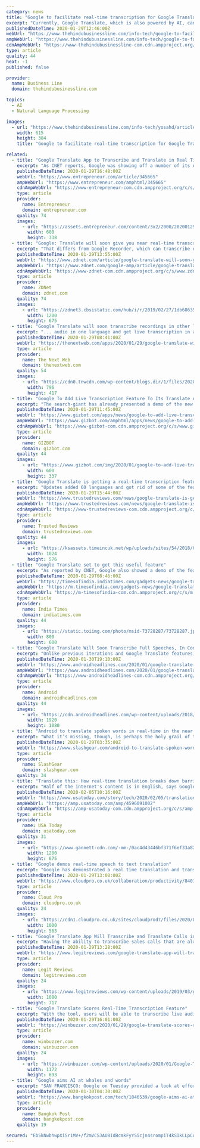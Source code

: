 ```yaml
---
category: news
title: "Google to facilitate real-time transcription for Google Translate app"
excerpt: "Currently, Google Translate, which is also powered by AI, can translate audio into more than 59 languages offline, according to The Verge. The transcription feature post-launch will only work for live audio. Users will not be able to translate and transcribe audio files through the Google Translate app using the feature as the app will only ..."
publishedDateTime: 2020-01-29T12:46:00Z
webUrl: "https://www.thehindubusinessline.com/info-tech/google-to-facilitate-real-time-transcription-for-google-translate-app/article30684492.ece"
ampWebUrl: "https://www.thehindubusinessline.com/info-tech/google-to-facilitate-real-time-transcription-for-google-translate-app/article30684492.ece/amp/"
cdnAmpWebUrl: "https://www-thehindubusinessline-com.cdn.ampproject.org/c/s/www.thehindubusinessline.com/info-tech/google-to-facilitate-real-time-transcription-for-google-translate-app/article30684492.ece/amp/"
type: article
quality: 44
heat: -1
published: false

provider:
  name: Business Line
  domain: thehindubusinessline.com

topics:
  - AI
  - Natural Language Processing

images:
  - url: "https://www.thehindubusinessline.com/info-tech/yosahd/article30276718.ece/ALTERNATES/LANDSCAPE_615/google-searchesjpg"
    width: 615
    height: 384
    title: "Google to facilitate real-time transcription for Google Translate app"

related:
  - title: "Google Translate App to Transcribe and Translate in Real Time"
    excerpt: "As CNET reports, Google was showing off a number of its AI projects earlier this week in San Francisco. One of them is a new feature heading to the Google Translate app a few months from now which allows a conversation to be transcribed in real-time while simultaneously being translated into another language. From a practical point of view it ..."
    publishedDateTime: 2020-01-29T16:48:00Z
    webUrl: "https://www.entrepreneur.com/article/345665"
    ampWebUrl: "https://www.entrepreneur.com/amphtml/345665"
    cdnAmpWebUrl: "https://www-entrepreneur-com.cdn.ampproject.org/c/s/www.entrepreneur.com/amphtml/345665"
    type: article
    provider:
      name: Entrepreneur
      domain: entrepreneur.com
    quality: 74
    images:
      - url: "https://assets.entrepreneur.com/content/3x2/2000/20200129163936-google-translate.jpeg?width=600&crop=16:9"
        width: 600
        height: 338
  - title: "Google: Translate will soon give you near real-time transcriptions"
    excerpt: "That differs from Google Recorder, which can transcribe offline. Presumably at some point in the future Google will use its AI to perform live transcriptions of one language to another on the device. SEE: Hands on with the Langogo translator: the go-anywhere global language device But live transcriptions of audio from one language to ..."
    publishedDateTime: 2020-01-29T13:55:00Z
    webUrl: "https://www.zdnet.com/article/google-translate-will-soon-give-you-near-real-time-transcriptions/"
    ampWebUrl: "https://www.zdnet.com/google-amp/article/google-translate-will-soon-give-you-near-real-time-transcriptions/"
    cdnAmpWebUrl: "https://www-zdnet-com.cdn.ampproject.org/c/s/www.zdnet.com/google-amp/article/google-translate-will-soon-give-you-near-real-time-transcriptions/"
    type: article
    provider:
      name: ZDNet
      domain: zdnet.com
    quality: 74
    images:
      - url: "https://zdnet3.cbsistatic.com/hub/i/r/2019/02/27/1db68635-40a5-437e-8b6f-ff1d3034921f/thumbnail/1200x675/474204615b3a621b6922fba361f73db8/google-cloud-updates-aipowered-speech-to-5c73e58360b2b5899fb224ab-1-feb-27-2019-17-31-20-poster.jpg"
        width: 1200
        height: 675
  - title: "Google Translate will soon transcribe recordings in other languages"
    excerpt: "... audio in one language and get live transcription in another language. Initially, it will only work with live recordings — not pre-recorded audio files — and rely on cloud-based AI. Google also said it’ll launch the feature first on Android. New from Google Translate: a transcription feature that can translate and transcribe speech in ..."
    publishedDateTime: 2020-01-29T08:41:00Z
    webUrl: "https://thenextweb.com/apps/2020/01/29/google-translate-will-soon-transcribe-recordings-in-other-languages/"
    type: article
    provider:
      name: The Next Web
      domain: thenextweb.com
    quality: 54
    images:
      - url: "https://cdn0.tnwcdn.com/wp-content/blogs.dir/1/files/2020/01/Google-translate-796x417.png"
        width: 796
        height: 417
  - title: "Google To Add Live Transcription Feature To Its Translate App"
    excerpt: "The search-giant has already presented a demo of the new feature, during AI demos, held in San Francisco ... The real-time or live transcription of multilingual audio files is more complex than the simple translation of written text from one language to another. And, to use the live transcription feature, internet connection is a must."
    publishedDateTime: 2020-01-29T11:45:00Z
    webUrl: "https://www.gizbot.com/apps/news/google-to-add-live-transcription-feature-to-its-translate-app-065335.html"
    ampWebUrl: "https://www.gizbot.com/amphtml/apps/news/google-to-add-live-transcription-feature-to-its-translate-app-065335.html"
    cdnAmpWebUrl: "https://www-gizbot-com.cdn.ampproject.org/c/s/www.gizbot.com/amphtml/apps/news/google-to-add-live-transcription-feature-to-its-translate-app-065335.html"
    type: article
    provider:
      name: GIZBOT
      domain: gizbot.com
    quality: 44
    images:
      - url: "https://www.gizbot.com/img/2020/01/google-to-add-live-transcription-feature-to-its-translate-app-1580298151.jpg"
        width: 600
        height: 337
  - title: "Google Translate is getting a real-time transcription feature"
    excerpt: "Updates added 60 languages and got rid of some of the feature’s bugs, including annoying flickering and shakiness. The Google Translate camera translation function also got an AI upgrade – now packing Neural Machine Translation (NMT) as standard. Google said this will reduce errors by 55-85% in some languages. Unlike other sites ..."
    publishedDateTime: 2020-01-29T15:44:00Z
    webUrl: "https://www.trustedreviews.com/news/google-translate-is-getting-a-real-time-transcription-feature-3973841"
    ampWebUrl: "https://www.trustedreviews.com/news/google-translate-is-getting-a-real-time-transcription-feature-3973841/amp"
    cdnAmpWebUrl: "https://www-trustedreviews-com.cdn.ampproject.org/c/s/www.trustedreviews.com/news/google-translate-is-getting-a-real-time-transcription-feature-3973841/amp"
    type: article
    provider:
      name: Trusted Reviews
      domain: trustedreviews.com
    quality: 44
    images:
      - url: "https://ksassets.timeincuk.net/wp/uploads/sites/54/2018/04/Google-Logo-1024x576.jpg"
        width: 1024
        height: 576
  - title: "Google Translate set to get this useful feature"
    excerpt: "As reported by CNET, Google also showed a demo of the feature which the company has planned for future release through the translate app ... people to speak back and forth in two different languages. Apart from this upcoming feature, Google also showed some other initiatives associated with AI. One project showcased by Google is I/O Braid ..."
    publishedDateTime: 2020-01-29T08:46:00Z
    webUrl: "https://timesofindia.indiatimes.com/gadgets-news/google-translate-set-to-get-this-useful-feature/articleshow/73728322.cms"
    ampWebUrl: "https://m.timesofindia.com/gadgets-news/google-translate-set-to-get-this-useful-feature/amp_articleshow/73728322.cms"
    cdnAmpWebUrl: "https://m-timesofindia-com.cdn.ampproject.org/c/s/m.timesofindia.com/gadgets-news/google-translate-set-to-get-this-useful-feature/amp_articleshow/73728322.cms"
    type: article
    provider:
      name: India Times
      domain: indiatimes.com
    quality: 44
    images:
      - url: "https://static.toiimg.com/photo/msid-73728287/73728287.jpg"
        width: 800
        height: 600
  - title: "Google Translate Will Soon Transcribe Full Speeches, In Context"
    excerpt: "Unlike previous iterations and Google Translate features, the latest incoming change is designed to transcribe speech into a second language with contextual awareness. Namely, Google hopes to leverage its AI algorithms centered around speech to automatically correct for translation errors. More concisely, the tool will analyze speech in real ..."
    publishedDateTime: 2020-01-30T19:10:00Z
    webUrl: "https://www.androidheadlines.com/2020/01/google-translate-transcribe-full-speeches.html"
    ampWebUrl: "https://www.androidheadlines.com/2020/01/google-translate-transcribe-full-speeches.html/amp"
    cdnAmpWebUrl: "https://www-androidheadlines-com.cdn.ampproject.org/c/s/www.androidheadlines.com/2020/01/google-translate-transcribe-full-speeches.html/amp"
    type: article
    provider:
      name: Android
      domain: androidheadlines.com
    quality: 44
    images:
      - url: "https://cdn.androidheadlines.com/wp-content/uploads/2018/11/Google-Translate-AH-new.jpg"
        width: 1920
        height: 1080
  - title: "Android to translate spoken words in real-time in the near future"
    excerpt: "What it’s missing, though, is perhaps the holy grail of translation, transcribing and translating spoken words in real-time. That’s exactly what Google demonstrated to a handful of folks in San Francisco, showing off its chops at AI and natural language processing. The simple process, which involved speaking through the Android phone’s ..."
    publishedDateTime: 2020-01-29T03:35:00Z
    webUrl: "https://www.slashgear.com/android-to-translate-spoken-words-in-real-time-in-the-near-future-28607974/"
    type: article
    provider:
      name: SlashGear
      domain: slashgear.com
    quality: 34
  - title: "Translate this: How real-time translation breaks down barriers when you don't speak the language"
    excerpt: "Half of the internet's content is in English, says Google AI director of product Barak Turovsky,, but only 20% of the global population have any English skills whatsoever. And while Microsoft's text translation technology now supports up to 70 languages and its speech translation can decipher around 40, says Microsoft technical fellow and ..."
    publishedDateTime: 2020-02-05T10:16:00Z
    webUrl: "https://www.usatoday.com/story/tech/2020/02/05/translation-tech-solutions-language-barriers-google-translate-interpreter/4596091002/"
    ampWebUrl: "https://amp.usatoday.com/amp/4596091002"
    cdnAmpWebUrl: "https://amp-usatoday-com.cdn.ampproject.org/c/s/amp.usatoday.com/amp/4596091002"
    type: article
    provider:
      name: USA Today
      domain: usatoday.com
    quality: 31
    images:
      - url: "https://www.gannett-cdn.com/-mm-/0ac4d43446bf371f6ef33a823905ed947c4a607a/c=5-0-787-440/local/-/media/2019/12/27/USATODAY/usatsports/Reviewed.com-RvEW-23982-echo_amazon.png?auto=webp&format=pjpg&width=1200"
        width: 1200
        height: 675
  - title: "Google demos real-time speech to text translation"
    excerpt: "Google has demonstrated a real time translation and transcription tool powered by AI, that will take lectures and other long-form voice in one language and output it in another. Part of Google Translate, the tool will let a smartphone act as interpreter, listening to speech via the microphone and transcribing translated text in real time."
    publishedDateTime: 2020-01-29T13:08:00Z
    webUrl: "https://www.cloudpro.co.uk/collaboration/productivity/8401/google-demos-real-time-speech-to-text-translation"
    type: article
    provider:
      name: Cloud Pro
      domain: cloudpro.co.uk
    quality: 24
    images:
      - url: "https://cdn1.cloudpro.co.uk/sites/cloudprod7/files/2020/01/shutterstock_translate.jpg"
        width: 1000
        height: 563
  - title: "Google Translate App Will Transcribe and Translate Calls in Real-Time"
    excerpt: "Having the ability to transcribe sales calls that are already in your language would be an excellent addition as well. It’s unclear at this time if the translation feature will require human editing. At the same event, Google showed off other AI projects, including health initiatives and touch controls that work on fabric reports CNET."
    publishedDateTime: 2020-01-29T13:28:00Z
    webUrl: "https://www.legitreviews.com/google-translate-app-will-transcribe-and-translate-calls-in-real-time_217177"
    type: article
    provider:
      name: Legit Reviews
      domain: legitreviews.com
    quality: 24
    images:
      - url: "https://www.legitreviews.com/wp-content/uploads/2019/03/google.jpg"
        width: 1080
        height: 717
  - title: "Google Translate Scores Real-Time Transcription Feature"
    excerpt: "With the tool, users will be able to transcribe live audio. As this is the company’s translation tool, it will transcribe in real-time from another language. The feature was unveiled at an AI event in San Francisco, although Google says it is currently in prototype. While Google has not confirmed, it seems the tool only works with live audio ..."
    publishedDateTime: 2020-01-29T16:01:00Z
    webUrl: "https://winbuzzer.com/2020/01/29/google-translate-scores-real-time-transcription-feature-xcxwbn/"
    type: article
    provider:
      name: winbuzzer.com
      domain: winbuzzer.com
    quality: 24
    images:
      - url: "https://winbuzzer.com/wp-content/uploads/2020/01/Google-Translate-Google.jpg"
        width: 1172
        height: 693
  - title: "Google aims AI at whales and words"
    excerpt: "SAN FRANCISCO: Google on Tuesday provided a look at efforts to put artificial intelligence to use for good, from protecting whales to breaking language barriers ... orcas and sends alerts to Canadian harbor managers,\" Google said. Another AI team showed how Google translation software that already lets smartphones serve as interpreters is ..."
    publishedDateTime: 2020-01-30T04:30:00Z
    webUrl: "https://www.bangkokpost.com/tech/1846539/google-aims-ai-at-whales-and-words"
    type: article
    provider:
      name: Bangkok Post
      domain: bangkokpost.com
    quality: 19

secured: "Eb5kNwbhwpXiSr1MV+/f2mVCSJAU8IdBcmkFyYSicjn4srompiT4kSIkLLpCo+8mfywXKaDHKfuwu8KME+la/6Q5M1T5fFJFfGn20AVuEe33IbEKbjKOy8ML1vKckZhmyAoaLMkw6QAklK1rkLBeXMyZaXvC5z7k41Y2VkNpN8bXHm3nKfxwKyi+fDR+rA6kdKQkX0bO5LdtGMUUS5SJ+gQd9FT5JI77DgHuV7k13n3UUUZuiOXSKrOqDwivve10W1fHBSLBK15cpKaCbwUn/XVx7Jw6MeiOSVr5MtuaYLBED6m5LXCR7oCHBk6RYhvtxGxLC1SzBD1uGa45KCiEgBqr+R0SBLRNE1J1ldpGygW3bJFpxx0TmHNBF3N9KYCOcYgzQX12IgyoNPW73sK7i+1nPhZHCpBC05mhuRLsVIeVNKA6z5+tzkI65SmbdqALtkC9KUMaE6S8th6PbXL5Nhb21q0qR3NUUB1bDPGpr24=;tb7Y+sTQNHf2SQ6XZq1B7w=="
---
```


